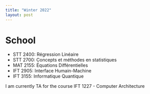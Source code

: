 ```yaml
---
title: "Winter 2022"
layout: post 
---
```


# School

- STT 2400: Régression Linéaire 
- STT 2700: Concepts et méthodes en statistiques
- MAT 2155: Équations Différentielles
- IFT 2905: Interface Humain-Machine
- IFT 3155: Informatique Quantique

I am currently TA for the course IFT 1227 - Computer Architecture

